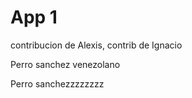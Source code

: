 # App 1

contribucion de Alexis, contrib de Ignacio

Perro sanchez venezolano

Perro sanchezzzzzzzz

